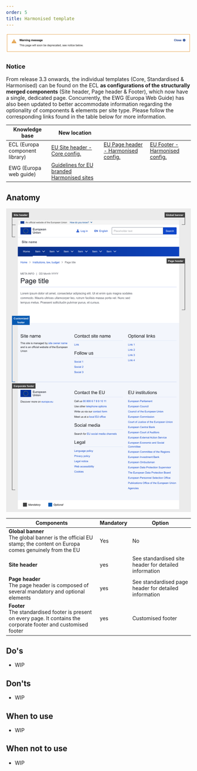 ```yaml
---
order: 5
title: Harmonised template
---
```

![](/cms-images/screenshot-2022-04-13-at-11.40.03.png)

### Notice

From release 3.3 onwards, the individual templates (Core, Standardised & Harmonised) can be found on the ECL **as configurations of the structurally merged components** (Site header, Page header & Footer), which now have a single, dedicated page. Concurrently, the EWG (Europa Web Guide) has also been updated to better accommodate information regarding the optionality of components & elements per site type. Please follow the corresponding links found in the table below for more information.

| Knowledge base                 | New location                                                                                                                                                                                                  |                                                                                                                           |                                                                                                                 |
| ------------------------------ | ------------------------------------------------------------------------------------------------------------------------------------------------------------------------------------------------------------- | ------------------------------------------------------------------------------------------------------------------------- | --------------------------------------------------------------------------------------------------------------- |
| ECL (Europa component library) | [EU Site header - Core config.](https://citnet.tech.ec.europa.eu/CITnet/confluence/pages/viewpage.action?pageId=1092071063https://ec.europa.eu/component-library/eu/components/site-header/usage/#harmonised) | [EU Page header - Harmonised config.](https://ec.europa.eu/component-library/eu/components/page-header/usage/#harmonised) | [EU Footer - Harmonised config.](https://ec.europa.eu/component-library/eu/components/footer/usage/#harmonised) |
| EWG (Europa web guide)         | [Guidelines for EU branded Harmonised sites](https://wikis.ec.europa.eu/display/WEBGUIDE/EU+branded+harmonised+websites+design)                                                                               |                                                                                                                           |                                                                                                                 |

## Anatomy

![](/cms-images/eu_standardised_1140.png)

| Components                                                                                                               | Mandatory | Option                                                |
| ------------------------------------------------------------------------------------------------------------------------ | --------- | ----------------------------------------------------- |
| **Global banner**<br />The global banner is the official EU stamp; the content on Europa comes genuinely from the EU     | Yes       | No                                                    |
| **Site header**                                                                                                          | yes       | See standardised site header for detailed information |
| **Page header**<br />The page header is composed of several mandatory and optional elements                              | yes       | See standardised page header for detailed information |
| **Footer**<br />The standardised footer is present on every page. It contains the corporate footer and customised footer | yes       | Customised footer                                     |

## Do's

- WIP

## Don'ts

- WIP

## When to use

- WIP

## When not to use

- WIP
